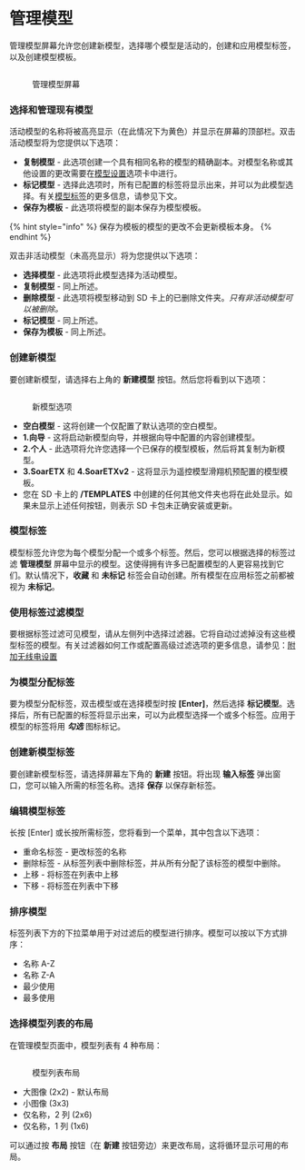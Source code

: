 # 管理模型

管理模型屏幕允许您创建新模型，选择哪个模型是活动的，创建和应用模型标签，以及创建模型模板。

<figure><img src="/.gitbook/assets/ManageModels1.png" alt=""><figcaption><p>管理模型屏幕</p></figcaption></figure>

### 选择和管理现有模型

活动模型的名称将被高亮显示（在此情况下为黄色）并显示在屏幕的顶部栏。双击活动模型将为您提供以下选项：

* **复制模型** - 此选项创建一个具有相同名称的模型的精确副本。对模型名称或其他设置的更改需要在[模型设置](model-settings/)选项卡中进行。
* **标记模型** - 选择此选项时，所有已配置的标签将显示出来，并可以为此模型选择。有关[模型标签](select-model.md#model-labels)的更多信息，请参见下文。
* **保存为模板** - 此选项将模型的副本保存为模型模板。

{% hint style="info" %}
保存为模板的模型的更改不会更新模板本身。
{% endhint %}

双击非活动模型（未高亮显示）将为您提供以下选项：

* **选择模型** - 此选项将此模型选择为活动模型。
* **复制模型** - 同上所述。
* **删除模型** - 此选项将模型移动到 SD 卡上的已删除文件夹。_只有非活动模型可以被删除。_
* **标记模型** - 同上所述。
* **保存为模板** - 同上所述。

### 创建新模型

要创建新模型，请选择右上角的 **新建模型** 按钮。然后您将看到以下选项：

<figure><img src="/.gitbook/assets/screenshot_tx16s_24-05-13_09-10-02.png" alt=""><figcaption><p>新模型选项</p></figcaption></figure>

* **空白模型** - 这将创建一个仅配置了默认选项的空白模型。
* **1.向导** - 这将启动新模型向导，并根据向导中配置的内容创建模型。
* **2.个人** - 此选项将允许您选择一个已保存的模型模板，然后将其复制为新模型。
* **3.SoarETX** 和 **4.SoarETXv2** - 这将显示为遥控模型滑翔机预配置的模型模板。
* 您在 SD 卡上的 **/TEMPLATES** 中创建的任何其他文件夹也将在此处显示。如果未显示上述任何按钮，则表示 SD 卡包未正确安装或更新。

### 模型标签

模型标签允许您为每个模型分配一个或多个标签。然后，您可以根据选择的标签过滤 **管理模型** 屏幕中显示的模型。这使得拥有许多已配置模型的人更容易找到它们。默认情况下，**收藏** 和 **未标记** 标签会自动创建。所有模型在应用标签之前都被视为 **未标记**。

### 使用标签过滤模型

要根据标签过滤可见模型，请从左侧列中选择过滤器。它将自动过滤掉没有这些模型标签的模型。有关过滤器如何工作或配置高级过滤选项的更多信息，请参见：[附加无线电设置](radio-settings/radio-setup/additional-radio-settings.md)

### 为模型分配标签

要为模型分配标签，双击模型或在选择模型时按 **\[Enter]**，然后选择 **标记模型**。选择后，所有已配置的标签将显示出来，可以为此模型选择一个或多个标签。应用于模型的标签将用 _**勾选**_ 图标标记。

### 创建新模型标签

要创建新模型标签，请选择屏幕左下角的 **新建** 按钮。将出现 **输入标签** 弹出窗口，您可以输入所需的标签名称。选择 **保存** 以保存新标签。

### 编辑模型标签

长按 \[Enter] 或长按所需标签，您将看到一个菜单，其中包含以下选项：

* 重命名标签 - 更改标签的名称
* 删除标签 - 从标签列表中删除标签，并从所有分配了该标签的模型中删除。
* 上移 - 将标签在列表中上移
* 下移 - 将标签在列表中下移

### 排序模型

标签列表下方的下拉菜单用于对过滤后的模型进行排序。模型可以按以下方式排序：

* 名称 A-Z
* 名称 Z-A
* 最少使用
* 最多使用

### 选择模型列表的布局

在管理模型页面中，模型列表有 4 种布局：

<figure><img src="/.gitbook/assets/MMLayouts.png" alt=""><figcaption><p>模型列表布局</p></figcaption></figure>

* 大图像 (2x2) - 默认布局
* 小图像 (3x3)
* 仅名称，2 列 (2x6)
* 仅名称，1 列 (1x6)

可以通过按 **布局** 按钮（在 **新建** 按钮旁边）来更改布局，这将循环显示可用的布局。